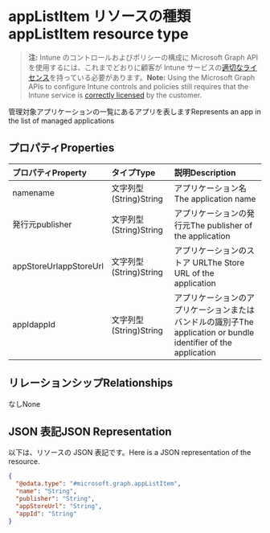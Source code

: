 # <a name="applistitem-resource-type"></a><span data-ttu-id="70abb-101">appListItem リソースの種類</span><span class="sxs-lookup"><span data-stu-id="70abb-101">appListItem resource type</span></span>

> <span data-ttu-id="70abb-102">**注:** Intune のコントロールおよびポリシーの構成に Microsoft Graph API を使用するには、これまでどおりに顧客が Intune サービスの[適切なライセンス](https://go.microsoft.com/fwlink/?linkid=839381)を持っている必要があります。</span><span class="sxs-lookup"><span data-stu-id="70abb-102">**Note:** Using the Microsoft Graph APIs to configure Intune controls and policies still requires that the Intune service is [correctly licensed](https://go.microsoft.com/fwlink/?linkid=839381) by the customer.</span></span>

<span data-ttu-id="70abb-103">管理対象アプリケーションの一覧にあるアプリを表します</span><span class="sxs-lookup"><span data-stu-id="70abb-103">Represents an app in the list of managed applications</span></span>
## <a name="properties"></a><span data-ttu-id="70abb-104">プロパティ</span><span class="sxs-lookup"><span data-stu-id="70abb-104">Properties</span></span>
|<span data-ttu-id="70abb-105">プロパティ</span><span class="sxs-lookup"><span data-stu-id="70abb-105">Property</span></span>|<span data-ttu-id="70abb-106">タイプ</span><span class="sxs-lookup"><span data-stu-id="70abb-106">Type</span></span>|<span data-ttu-id="70abb-107">説明</span><span class="sxs-lookup"><span data-stu-id="70abb-107">Description</span></span>|
|:---|:---|:---|
|<span data-ttu-id="70abb-108">name</span><span class="sxs-lookup"><span data-stu-id="70abb-108">name</span></span>|<span data-ttu-id="70abb-109">文字列型 (String)</span><span class="sxs-lookup"><span data-stu-id="70abb-109">String</span></span>|<span data-ttu-id="70abb-110">アプリケーション名</span><span class="sxs-lookup"><span data-stu-id="70abb-110">The application name</span></span>|
|<span data-ttu-id="70abb-111">発行元</span><span class="sxs-lookup"><span data-stu-id="70abb-111">publisher</span></span>|<span data-ttu-id="70abb-112">文字列型 (String)</span><span class="sxs-lookup"><span data-stu-id="70abb-112">String</span></span>|<span data-ttu-id="70abb-113">アプリケーションの発行元</span><span class="sxs-lookup"><span data-stu-id="70abb-113">The publisher of the application</span></span>|
|<span data-ttu-id="70abb-114">appStoreUrl</span><span class="sxs-lookup"><span data-stu-id="70abb-114">appStoreUrl</span></span>|<span data-ttu-id="70abb-115">文字列型 (String)</span><span class="sxs-lookup"><span data-stu-id="70abb-115">String</span></span>|<span data-ttu-id="70abb-116">アプリケーションのストア URL</span><span class="sxs-lookup"><span data-stu-id="70abb-116">The Store URL of the application</span></span>|
|<span data-ttu-id="70abb-117">appId</span><span class="sxs-lookup"><span data-stu-id="70abb-117">appId</span></span>|<span data-ttu-id="70abb-118">文字列型 (String)</span><span class="sxs-lookup"><span data-stu-id="70abb-118">String</span></span>|<span data-ttu-id="70abb-119">アプリケーションのアプリケーションまたはバンドルの識別子</span><span class="sxs-lookup"><span data-stu-id="70abb-119">The application or bundle identifier of the application</span></span>|

## <a name="relationships"></a><span data-ttu-id="70abb-120">リレーションシップ</span><span class="sxs-lookup"><span data-stu-id="70abb-120">Relationships</span></span>
<span data-ttu-id="70abb-121">なし</span><span class="sxs-lookup"><span data-stu-id="70abb-121">None</span></span>
## <a name="json-representation"></a><span data-ttu-id="70abb-122">JSON 表記</span><span class="sxs-lookup"><span data-stu-id="70abb-122">JSON Representation</span></span>
<span data-ttu-id="70abb-123">以下は、リソースの JSON 表記です。</span><span class="sxs-lookup"><span data-stu-id="70abb-123">Here is a JSON representation of the resource.</span></span>
<!--{
  "blockType": "resource",
  "@odata.type": "microsoft.graph.appListItem"
}-->
``` json
{
  "@odata.type": "#microsoft.graph.appListItem",
  "name": "String",
  "publisher": "String",
  "appStoreUrl": "String",
  "appId": "String"
}
```



